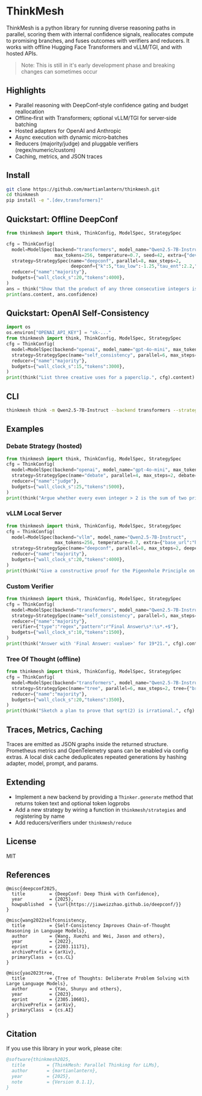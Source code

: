 # ThinkMesh

ThinkMesh is a python library for running  diverse reasoning paths in parallel, scoring them with internal confidence signals, reallocates compute to promising branches, and fuses outcomes with verifiers and reducers. It works with offline Hugging Face Transformers and vLLM/TGI, and with hosted APIs.

> Note: This is still in it's early development phase and breaking changes can sometimes occur

## Highlights

- Parallel reasoning with DeepConf‑style confidence gating and budget reallocation
- Offline‑first with Transformers; optional vLLM/TGI for server‑side batching
- Hosted adapters for OpenAI and Anthropic
- Async execution with dynamic micro‑batches
- Reducers (majority/judge) and pluggable verifiers (regex/numeric/custom)
- Caching, metrics, and JSON traces

## Install

```bash
git clone https://github.com/martianlantern/thinkmesh.git
cd thinkmesh
pip install -e ".[dev,transformers]"
```

## Quickstart: Offline DeepConf

```python
from thinkmesh import think, ThinkConfig, ModelSpec, StrategySpec

cfg = ThinkConfig(
  model=ModelSpec(backend="transformers", model_name="Qwen2.5-7B-Instruct",
                  max_tokens=256, temperature=0.7, seed=42, extra={"device":"cuda:0"}),
  strategy=StrategySpec(name="deepconf", parallel=8, max_steps=2,
                        deepconf={"k":5,"tau_low":-1.25,"tau_ent":2.2,"realloc_top_p":0.4}),
  reducer={"name":"majority"},
  budgets={"wall_clock_s":20,"tokens":4000},
)
ans = think("Show that the product of any three consecutive integers is divisible by 3.", cfg)
print(ans.content, ans.confidence)
```

## Quickstart: OpenAI Self‑Consistency

```python
import os
os.environ["OPENAI_API_KEY"] = "sk-..."
from thinkmesh import think, ThinkConfig, ModelSpec, StrategySpec
cfg = ThinkConfig(
  model=ModelSpec(backend="openai", model_name="gpt-4o-mini", max_tokens=256, temperature=0.6),
  strategy=StrategySpec(name="self_consistency", parallel=6, max_steps=1),
  reducer={"name":"majority"},
  budgets={"wall_clock_s":15,"tokens":3000},
)
print(think("List three creative uses for a paperclip.", cfg).content)
```

## CLI

```bash
thinkmesh think -m Qwen2.5-7B-Instruct --backend transformers --strategy deepconf "What is 37*43?"
```

## Examples

### Debate Strategy (hosted)

```python
from thinkmesh import think, ThinkConfig, ModelSpec, StrategySpec
cfg = ThinkConfig(
  model=ModelSpec(backend="openai", model_name="gpt-4o-mini", max_tokens=256, temperature=0.7),
  strategy=StrategySpec(name="debate", parallel=4, max_steps=2, debate={"rounds":2}),
  reducer={"name":"judge"},
  budgets={"wall_clock_s":25,"tokens":5000},
)
print(think("Argue whether every even integer > 2 is the sum of two primes.", cfg).content)
```

### vLLM Local Server

```python
from thinkmesh import think, ThinkConfig, ModelSpec, StrategySpec
cfg = ThinkConfig(
  model=ModelSpec(backend="vllm", model_name="Qwen2.5-7B-Instruct",
                  max_tokens=256, temperature=0.7, extra={"base_url":"http://localhost:8000/v1","api_key":"sk-"}),
  strategy=StrategySpec(name="deepconf", parallel=8, max_steps=2, deepconf={"k":5}),
  reducer={"name":"majority"},
  budgets={"wall_clock_s":20,"tokens":4000},
)
print(think("Give a constructive proof for the Pigeonhole Principle on a simple case.", cfg).content)
```

### Custom Verifier

```python
from thinkmesh import think, ThinkConfig, ModelSpec, StrategySpec
cfg = ThinkConfig(
  model=ModelSpec(backend="transformers", model_name="Qwen2.5-7B-Instruct", max_tokens=128),
  strategy=StrategySpec(name="self_consistency", parallel=5, max_steps=1),
  reducer={"name":"majority"},
  verifier={"type":"regex","pattern":r"Final Answer\s*:\s*.+$"},
  budgets={"wall_clock_s":10,"tokens":1500},
)
print(think("Answer with 'Final Answer: <value>' for 19*21.", cfg).content)
```

### Tree Of Thought (offline)

```python
from thinkmesh import think, ThinkConfig, ModelSpec, StrategySpec
cfg = ThinkConfig(
  model=ModelSpec(backend="transformers", model_name="Qwen2.5-7B-Instruct", max_tokens=192),
  strategy=StrategySpec(name="tree", parallel=6, max_steps=2, tree={"branches":3,"depth":2}),
  reducer={"name":"majority"},
  budgets={"wall_clock_s":20,"tokens":3500},
)
print(think("Sketch a plan to prove that sqrt(2) is irrational.", cfg).content)
```

## Traces, Metrics, Caching

Traces are emitted as JSON graphs inside the returned structure. Prometheus metrics and OpenTelemetry spans can be enabled via config extras. A local disk cache deduplicates repeated generations by hashing adapter, model, prompt, and params.

## Extending

- Implement a new backend by providing a `Thinker.generate` method that returns token text and optional token logprobs
- Add a new strategy by wiring a function in `thinkmesh/strategies` and registering by name
- Add reducers/verifiers under `thinkmesh/reduce`

## License

MIT

## References

```bibex
@misc{deepconf2025,
  title         = {DeepConf: Deep Think with Confidence},
  year          = {2025},
  howpublished  = {\url{https://jiaweizzhao.github.io/deepconf/}}
}

@misc{wang2022selfconsistency,
  title         = {Self-Consistency Improves Chain-of-Thought Reasoning in Language Models},
  author        = {Wang, Xuezhi and Wei, Jason and others},
  year          = {2022},
  eprint        = {2203.11171},
  archivePrefix = {arXiv},
  primaryClass  = {cs.CL}
}

@misc{yao2023tree,
  title         = {Tree of Thoughts: Deliberate Problem Solving with Large Language Models},
  author        = {Yao, Shunyu and others},
  year          = {2023},
  eprint        = {2305.10601},
  archivePrefix = {arXiv},
  primaryClass  = {cs.AI}
}
```


## Citation

If you use this library in your work, please cite:

```bibtex
@software{thinkmesh2025,
  title        = {ThinkMesh: Parallel Thinking for LLMs},
  author       = {martianlantern},
  year         = {2025},
  note         = {Version 0.1.1},
}
```
